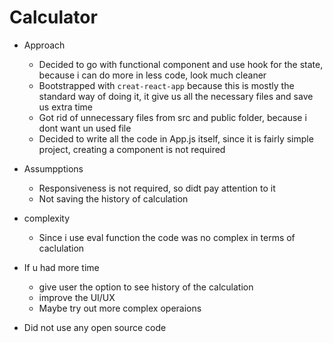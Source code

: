 # Calculator
- Approach
  - Decided to go with functional component and use hook for the state, because i can do more in less code, look much cleaner
  -  Bootstrapped with `creat-react-app` because this is mostly the standard way of doing it, it give us all the necessary files and save us extra time
  - Got rid of  unnecessary files from src and public folder, because i dont want un used file
  - Decided to write all the code in App.js itself, since it is fairly simple project, creating a component is not required
  
- Assumpptions
  - Responsiveness is not required, so didt pay attention to it
  - Not saving the history of calculation

- complexity
  - Since i use eval function the code was no complex in terms of caclulation

- If u had more time
  -  give user the option to see history of the calculation
  - improve the UI/UX
  - Maybe try out more complex operaions

- Did not use any open source code
  
